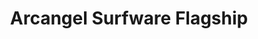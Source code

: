 ---
ee_id: '4396'
site: '1'
type: '2'
long_id: 2017-062 Arcangel Surfware Flagship
url: 2017-062-arcangel-surfware-flagship
year: '2018'
medium: Flagship store
commission:
add_credit:
dims: 32 sq meters
pitch: Flagship store. Ran 4 2 years in my home of Stavanger, Norway(!!!!). Thx 2
  all who stopped by.
ps:
live_url:
related:
title: Arcangel Surfware Flagship
youtube:
imgs: |-
  flagship-2017-062-database-jih--YsOT.jpg
  flagship-2017-062-database-jih--4tEb.jpg
  flagship-2017-062-database-jih--d87z.jpg
  flagship-2017-062-database-jih--8Fus.jpg
  flagship-2017-062-database-jih--eObU.jpg
  flagship-2017-062-database-jih--GhMO.jpg
  flagship-2017-062-database-jih--hjqV.jpg
  flagship-2017-062-database-jih--rrqI.jpg
  flagship-2017-062-database-jih--Kq09.jpg
subheading:
year2: '2019'
download:
add_credits:
related_code:
! '':
layout: things-i-made
---